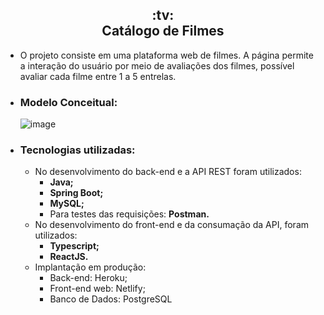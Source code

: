 <h2 align="center">:tv: <br/> Catálogo de Filmes</h2>

  - O projeto consiste em uma plataforma web de filmes. A página permite a interação do usuário por meio de avaliações dos filmes, possível avaliar cada filme entre 1 a 5 entrelas.

- ### Modelo Conceitual:

  ![image](https://github.com/marcosrebelo97/dsmovie-project/assets/37541973/b0917015-1fe8-48dc-910f-e637de7915be)
 
- ### Tecnologias utilizadas:
    - No desenvolvimento do back-end e a API REST foram utilizados:
        - **Java;**
        - **Spring Boot;**
        - **MySQL;**
        - Para testes das requisições: **Postman.**
    - No desenvolvimento do front-end e da consumação da API, foram utilizados:
        - **Typescript;**
        - **ReactJS.**
    - Implantação em produção:
        - Back-end: Heroku;
        - Front-end web: Netlify;
        - Banco de Dados: PostgreSQL  
